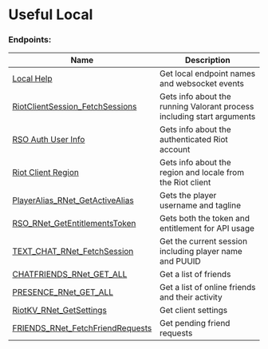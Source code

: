 <!--

This file is automatically generated!
Do not edit it directly!
See https://github.com/techchrism/valorant-api-docs/blob/trunk/contributing.md for more information.

-->

# Useful Local

### Endpoints:
|Name|Description|
|---|---|
|[Local Help](GET%20Local%20Help.md)|Get local endpoint names and websocket events|
|[RiotClientSession_FetchSessions](GET%20RiotClientSession_FetchSessions.md)|Gets info about the running Valorant process including start arguments|
|[RSO Auth User Info](GET%20RSO%20Auth%20User%20Info.md)|Gets info about the authenticated Riot account|
|[Riot Client Region](GET%20Riot%20Client%20Region.md)|Gets info about the region and locale from the Riot client|
|[PlayerAlias_RNet_GetActiveAlias](GET%20PlayerAlias_RNet_GetActiveAlias.md)|Gets the player username and tagline|
|[RSO_RNet_GetEntitlementsToken](GET%20RSO_RNet_GetEntitlementsToken.md)|Gets both the token and entitlement for API usage  |
|[TEXT_CHAT_RNet_FetchSession](GET%20TEXT_CHAT_RNet_FetchSession.md)|Get the current session including player name and PUUID|
|[CHATFRIENDS_RNet_GET_ALL](GET%20CHATFRIENDS_RNet_GET_ALL.md)|Get a list of friends|
|[PRESENCE_RNet_GET_ALL](GET%20PRESENCE_RNet_GET_ALL.md)|Get a list of online friends and their activity  |
|[RiotKV_RNet_GetSettings](GET%20RiotKV_RNet_GetSettings.md)|Get client settings|
|[FRIENDS_RNet_FetchFriendRequests](GET%20FRIENDS_RNet_FetchFriendRequests.md)|Get pending friend requests|

